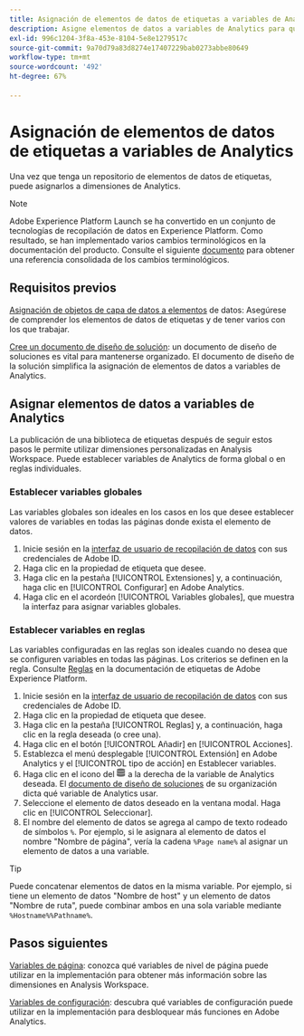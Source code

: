 ```yaml
---
title: Asignación de elementos de datos de etiquetas a variables de Analytics
description: Asigne elementos de datos a variables de Analytics para que pueda utilizarlos como dimensiones en Analysis Workspace.
exl-id: 996c1204-3f8a-453e-8104-5e8e1279517c
source-git-commit: 9a70d79a83d8274e17407229bab0273abbe80649
workflow-type: tm+mt
source-wordcount: '492'
ht-degree: 67%

---
```


# Asignación de elementos de datos de etiquetas a variables de Analytics

Una vez que tenga un repositorio de elementos de datos de etiquetas, puede asignarlos a dimensiones de Analytics.

>[!NOTE]
>Adobe Experience Platform Launch se ha convertido en un conjunto de tecnologías de recopilación de datos en Experience Platform. Como resultado, se han implementado varios cambios terminológicos en la documentación del producto. Consulte el siguiente [documento](https://experienceleague.adobe.com/docs/experience-platform/tags/term-updates.html?lang=en) para obtener una referencia consolidada de los cambios terminológicos.

## Requisitos previos

[Asignación de objetos de capa de datos a elementos](layer-to-elements.md) de datos: Asegúrese de comprender los elementos de datos de etiquetas y de tener varios con los que trabajar.

[Cree un documento de diseño de solución](../prepare/solution-design.md): un documento de diseño de soluciones es vital para mantenerse organizado. El documento de diseño de la solución simplifica la asignación de elementos de datos a variables de Analytics.

## Asignar elementos de datos a variables de Analytics

La publicación de una biblioteca de etiquetas después de seguir estos pasos le permite utilizar dimensiones personalizadas en Analysis Workspace. Puede establecer variables de Analytics de forma global o en reglas individuales.

### Establecer variables globales

Las variables globales son ideales en los casos en los que desee establecer valores de variables en todas las páginas donde exista el elemento de datos.

1. Inicie sesión en la [interfaz de usuario de recopilación de datos](https://experience.adobe.com/data-collection) con sus credenciales de Adobe ID.
1. Haga clic en la propiedad de etiqueta que desee.
1. Haga clic en la pestaña [!UICONTROL Extensiones] y, a continuación, haga clic en [!UICONTROL Configurar] en Adobe Analytics.
1. Haga clic en el acordeón [!UICONTROL Variables globales], que muestra la interfaz para asignar variables globales.

### Establecer variables en reglas

Las variables configuradas en las reglas son ideales cuando no desea que se configuren variables en todas las páginas. Los criterios se definen en la regla. Consulte [Reglas](https://experienceleague.adobe.com/docs/experience-platform/tags/ui/rules.html) en la documentación de etiquetas de Adobe Experience Platform.

1. Inicie sesión en la [interfaz de usuario de recopilación de datos](https://experience.adobe.com/data-collection) con sus credenciales de Adobe ID.
1. Haga clic en la propiedad de etiqueta que desee.
1. Haga clic en la pestaña [!UICONTROL Reglas] y, a continuación, haga clic en la regla deseada (o cree una).
1. Haga clic en el botón [!UICONTROL Añadir] en [!UICONTROL Acciones].
1. Establezca el menú desplegable [!UICONTROL Extensión] en Adobe Analytics y el [!UICONTROL tipo de acción] en Establecer variables.
1. Haga clic en el icono del ![elemento de datos](assets/data-element.png) a la derecha de la variable de Analytics deseada. El [documento de diseño de soluciones](../prepare/solution-design.md) de su organización dicta qué variable de Analytics usar.
1. Seleccione el elemento de datos deseado en la ventana modal. Haga clic en [!UICONTROL Seleccionar].
1. El nombre del elemento de datos se agrega al campo de texto rodeado de símbolos `%`. Por ejemplo, si le asignara al elemento de datos el nombre &quot;Nombre de página&quot;, vería la cadena `%Page name%` al asignar un elemento de datos a una variable.

>[!TIP]
>
>Puede concatenar elementos de datos en la misma variable. Por ejemplo, si tiene un elemento de datos &quot;Nombre de host&quot; y un elemento de datos &quot;Nombre de ruta&quot;, puede combinar ambos en una sola variable mediante `%Hostname%%Pathname%`.

## Pasos siguientes

[Variables de página](../vars/page-vars/page-variables.md): conozca qué variables de nivel de página puede utilizar en la implementación para obtener más información sobre las dimensiones en Analysis Workspace.

[Variables de configuración](../vars/config-vars/configuration-variables.md): descubra qué variables de configuración puede utilizar en la implementación para desbloquear más funciones en Adobe Analytics.

